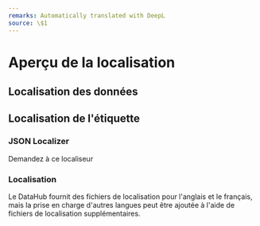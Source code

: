 ```yaml
---
remarks: Automatically translated with DeepL
source: \$1
---
```


# Aperçu de la localisation

## Localisation des données

## Localisation de l'étiquette

### JSON Localizer

Demandez à ce localiseur

### Localisation

Le DataHub fournit des fichiers de localisation pour l'anglais et le français, mais la prise en charge d'autres langues peut être ajoutée à l'aide de fichiers de localisation supplémentaires.
